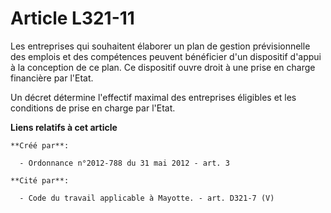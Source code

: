 # Article L321-11

Les entreprises qui souhaitent élaborer un plan de gestion prévisionnelle des emplois et des compétences peuvent bénéficier
d'un dispositif d'appui à la conception de ce plan. Ce dispositif ouvre droit à une prise en charge financière par l'Etat.

Un décret détermine l'effectif maximal des entreprises éligibles et les conditions de prise en charge par l'Etat.

**Liens relatifs à cet article**

	**Créé par**:

	  - Ordonnance n°2012-788 du 31 mai 2012 - art. 3

	**Cité par**:

	  - Code du travail applicable à Mayotte. - art. D321-7 (V)
